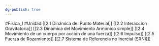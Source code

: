 ```yaml
---
dg-publish: true
---
```

#Física_I 
#Unidad
[[2.1 Dinámica del Punto Material]]
[[2.2 Interaccion Gravitatoria]]
[[2.3 Dinámica del Movimiento Armónico simple]]
[[2.4 Movimiento de un cuerpo por acción de una fuerza]]
[[2.6 Impulso]]
[[2.5 Fuerza de Rozamiento]]
[[2.7 Sistema de Referencia no Inercial (SRNI)]]


